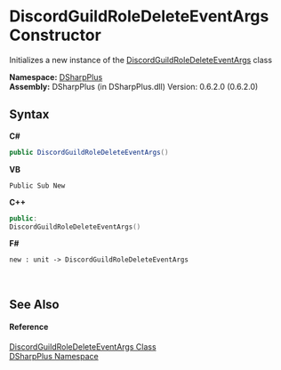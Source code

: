 # DiscordGuildRoleDeleteEventArgs Constructor 
 

Initializes a new instance of the <a href="314609f5-a6e8-aeb6-a697-efd234aa3a93">DiscordGuildRoleDeleteEventArgs</a> class

**Namespace:**&nbsp;<a href="503971eb-de5e-a570-9922-de9500a9b1cc">DSharpPlus</a><br />**Assembly:**&nbsp;DSharpPlus (in DSharpPlus.dll) Version: 0.6.2.0 (0.6.2.0)

## Syntax

**C#**<br />
``` C#
public DiscordGuildRoleDeleteEventArgs()
```

**VB**<br />
``` VB
Public Sub New
```

**C++**<br />
``` C++
public:
DiscordGuildRoleDeleteEventArgs()
```

**F#**<br />
``` F#
new : unit -> DiscordGuildRoleDeleteEventArgs
```

<br />

## See Also


#### Reference
<a href="314609f5-a6e8-aeb6-a697-efd234aa3a93">DiscordGuildRoleDeleteEventArgs Class</a><br /><a href="503971eb-de5e-a570-9922-de9500a9b1cc">DSharpPlus Namespace</a><br />